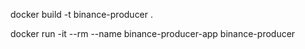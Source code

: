 docker build -t binance-producer .

docker run -it --rm --name binance-producer-app binance-producer
